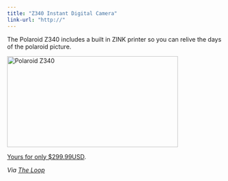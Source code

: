 ```yaml
---
title: "Z340 Instant Digital Camera"
link-url: "http://"
---
```

<p>The Polaroid Z340 includes a built in ZINK printer so you can relive the days of the polaroid picture.</p>
<p><img src="https://chrisenns.com/wp-content/uploads/2011/11/t400_a3649b638ec996a0c7759932a8fb7681.png" alt="Polaroid Z340" title="Polaroid Z340" width="400" height="213" class="aligncenter size-full wp-image-19786" /></p>
<p><a href="http://store.polaroid.com/product/9/356223/Z340/_/Z340_Instant_Digital_Camera">Yours for only $299.99USD</a>.</p>
<p><em>Via <a href="http://www.loopinsight.com/2011/11/10/polaroids-z340-instant-digital-camera-brings-back-the-70s">The Loop</a></em></p>
